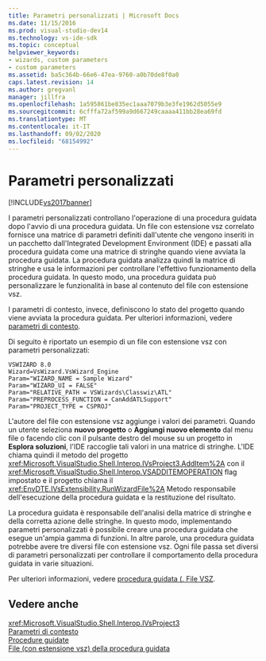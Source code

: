 ```yaml
---
title: Parametri personalizzati | Microsoft Docs
ms.date: 11/15/2016
ms.prod: visual-studio-dev14
ms.technology: vs-ide-sdk
ms.topic: conceptual
helpviewer_keywords:
- wizards, custom parameters
- custom parameters
ms.assetid: ba5c364b-66e6-47ea-9760-a0b70de8f0a0
caps.latest.revision: 14
ms.author: gregvanl
manager: jillfra
ms.openlocfilehash: 1a595861be835ec1aaa7079b3e3fe1962d5055e9
ms.sourcegitcommit: 6cfffa72af599a9d667249caaaa411bb28ea69fd
ms.translationtype: MT
ms.contentlocale: it-IT
ms.lasthandoff: 09/02/2020
ms.locfileid: "68154992"
---
```

# <a name="custom-parameters"></a>Parametri personalizzati
[!INCLUDE[vs2017banner](../../includes/vs2017banner.md)]

I parametri personalizzati controllano l'operazione di una procedura guidata dopo l'avvio di una procedura guidata. Un file con estensione vsz correlato fornisce una matrice di parametri definiti dall'utente che vengono inseriti in un pacchetto dall'Integrated Development Environment (IDE) e passati alla procedura guidata come una matrice di stringhe quando viene avviata la procedura guidata. La procedura guidata analizza quindi la matrice di stringhe e usa le informazioni per controllare l'effettivo funzionamento della procedura guidata. In questo modo, una procedura guidata può personalizzare le funzionalità in base al contenuto del file con estensione vsz.  
  
 I parametri di contesto, invece, definiscono lo stato del progetto quando viene avviata la procedura guidata. Per ulteriori informazioni, vedere [parametri di contesto](../../extensibility/internals/context-parameters.md).  
  
 Di seguito è riportato un esempio di un file con estensione vsz con parametri personalizzati:  
  
```  
VSWIZARD 8.0  
Wizard=VsWizard.VsWizard_Engine  
Param="WIZARD_NAME = Sample Wizard"  
Param="WIZARD_UI = FALSE"  
Param="RELATIVE_PATH = VSWizards\Classwiz\ATL"  
Param="PREPROCESS_FUNCTION = CanAddATLSupport"  
Param="PROJECT_TYPE = CSPROJ"  
```  
  
 L'autore del file con estensione vsz aggiunge i valori dei parametri. Quando un utente seleziona **nuovo progetto** o **Aggiungi nuovo elemento** dal menu file o facendo clic con il pulsante destro del mouse su un progetto in **Esplora soluzioni**, l'IDE raccoglie tali valori in una matrice di stringhe. L'IDE chiama quindi il metodo del progetto <xref:Microsoft.VisualStudio.Shell.Interop.IVsProject3.AddItem%2A> con il <xref:Microsoft.VisualStudio.Shell.Interop.VSADDITEMOPERATION> flag impostato e il progetto chiama il <xref:EnvDTE.IVsExtensibility.RunWizardFile%2A> Metodo responsabile dell'esecuzione della procedura guidata e la restituzione del risultato.  
  
 La procedura guidata è responsabile dell'analisi della matrice di stringhe e della corretta azione delle stringhe. In questo modo, implementando parametri personalizzati è possibile creare una procedura guidata che esegue un'ampia gamma di funzioni. In altre parole, una procedura guidata potrebbe avere tre diversi file con estensione vsz. Ogni file passa set diversi di parametri personalizzati per controllare il comportamento della procedura guidata in varie situazioni.  
  
 Per ulteriori informazioni, vedere [procedura guidata (. File VSZ](../../extensibility/internals/wizard-dot-vsz-file.md).  
  
## <a name="see-also"></a>Vedere anche  
 <xref:Microsoft.VisualStudio.Shell.Interop.IVsProject3>   
 [Parametri di contesto](../../extensibility/internals/context-parameters.md)   
 [Procedure guidate](../../extensibility/internals/wizards.md)   
 [File (con estensione vsz) della procedura guidata](../../extensibility/internals/wizard-dot-vsz-file.md)
